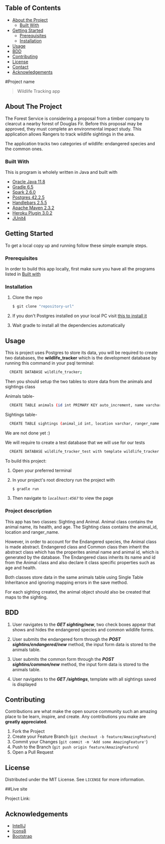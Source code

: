 ## Table of Contents

* [About the Project](#about-the-project)
    * [Built With](#built-with)
* [Getting Started](#getting-started)
    * [Prerequisites](#prerequisites)
    * [Installation](#installation)
* [Usage](#usage)
* [BDD](#bdd)
* [Contributing](#contributing)
* [License](#license)
* [Contact](#contact)
* [Acknowledgements](#acknowledgements)


#Project name
> Wildlife Tracking app

## About The Project

The Forest Service is considering a proposal from a timber company to clearcut a nearby forest of Douglas Fir. Before this proposal may be approved, they must complete an environmental impact study. This application allows Rangers to track wildlife sightings in the area.

The application tracks two categories of wildlife: endangered species and the common ones.

### Built With
This is program is wholely written in Java and built with
* [Oracle Java 11.8](https://www.oracle.com/java/)
* [Gradle 6.5](https://gradle.org/)
* [Spark 2.6.0](http://sparkjava.com/)
* [Postgres 42.2.5](https://www.postgresql.org/)
* [Handlebars 2.5.5](https://handlebarsjs.com/)
* [Apache Maven 2.3.2](https://maven.apache.org/)
* [Heroku Plugin 3.0.2](https://elements.heroku.com/addons)
* [JUnit4](https://junit.org/junit5/)



<!-- GETTING STARTED -->
## Getting Started

To get a local copy up and running follow these simple example steps.

### Prerequisites

In order to build this app locally, first make sure you have all the programs listed in [Built with](#built-with)


### Installation

1. Clone the repo
    ```sh
    $ git clone "repository-url"
    ```
2. If you don't Postgres installed on your local PC visit [this to install it](https://www.postgresql.org/download/)

3. Wait gradle to install all the dependencies automatically


## Usage

This is project uses Postgres to store its data, you will be required to create two
databases, the **wildlife_tracker** which is the development database by running this command in your psql terminal:

```sh
  CREATE DATABASE wildlife_tracker;
```

Then you should setup the two tables to store data from the animals and sightings class

Animals table-
```sh
  CREATE TABLE animals (id int PRIMARY KEY auto_increment, name varchar, endangered boolean, health varchar, age varchar);
```
Sightings table-
```sh
  CREATE TABLE sightings (animal_id int, location varchar, ranger_name varchar, sighting_id serial PRIMARY KEY);
```

We are not done yet :)

We will require to create a test database that we will use for our tests

  ```sh
    CREATE DATABASE wildlife_tracker_test with template wildlife_tracker ;
  ```

To build this project:

1. Open your preferred terminal

2. In your project's root directory run the project with
    ```sh
    $ gradle run
    ```
3. Then navigate to _`localhost:4567`_ to view the page

### Project description

This app has two classes: Sighting and Animal. Animal class contains the animal name, its health, and age. The Sighting class contains the animal_id, location and ranger_name.

However, in order to account for the Endangered species, the Animal class is made abstract. Endangered class and Common class then inherit the abstract class which has the properites animal name and animal id, which is generated by the database.
The Endangered class inherits its name and id from the Animal class and also declare it class specific properties such as age and health.

Both classes store data in the same animals table using Single Table Inheritance and ignoring mapping errors in the save method.

For each sighting created, the animal object should also be created that maps to the sighting.

## BDD

1. User navigates to the _**GET sighting/new**_, two check boxes appear that shows and hides the endangered species and common wildlife forms.

2. User submits the endangered form through the _**POST sightins/endangered/new**_ method, the input form data is stored to the animals table.

3. User submits the common form through the _**POST sightins/common/new**_ method, the input form data is stored to the animals table.

4. User navigates to the _**GET  /sightings**_, template with all sightings saved is displayed

## Contributing

Contributions are what make the open source community such an amazing place to be learn, inspire, and create. Any contributions you make are **greatly appreciated**.

1. Fork the Project
2. Create your Feature Branch (`git checkout -b feature/AmazingFeature`)
3. Commit your Changes (`git commit -m 'Add some AmazingFeature'`)
4. Push to the Branch (`git push origin feature/AmazingFeature`)
5. Open a Pull Request



<!-- LICENSE -->
## License

Distributed under the MIT License. See `LICENSE` for more information.

##Live site

Project Link:



<!-- ACKNOWLEDGEMENTS -->
## Acknowledgements
* [IntelliJ](https://www.jetbrains.com/idea/)
* [Icons8](https://icons8.com/icons)
* [Bootstrap](https://getbootstrap.com/)


